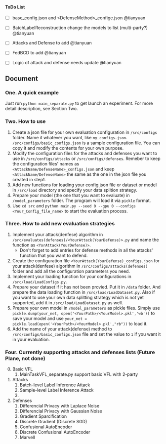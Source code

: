 #### ToDo List
- [ ] base_config.json and \<DefenseMethod\>_confige.json @tianyuan
- [ ] BatchLabelReconstruction change the models to list (multi-party?) @tianyuan
- [ ] Attacks and Defense to add @tianyuan
- [ ] FedBCD to add @tianyuan
- [ ] Logic of attack and defense needs update @tianyuan


## Document

### One. A quick example
Just run `python main_separate.py` to get launch an experiment. For more detail description, see Section Two.

### Two. How to use
1. Create a json file for your own evaluation configuration in `/src/configs` folder. Name it whatever you want, like `my_configs.json`. `/src/configs/basic_configs.json` is a sample configuration file. You can copy it and modify the contents for your own purpose.
2. Modify the configuration files for the attacks and defenses you want to use in `/src/configs/attacks` or `/src/configs/defenses`. Remeber to keep the configuration files' names as `<AttackName/DefenseName>_configs.json` and keep `<AttackName/DefenseName>` the same as the one in the json file you created in step1.
3. Add new functions for loading your config json file or dataset or model in `/src/load` directory and specify your data splition strategy.
4. Prepare your model (the one that you want to evaluate) in `/model_parameters` folder. The program will load it via `pickle` format.
5. Use `cd src` and `python main.py --seed 0 --gpu 0 --configs <Your_Config_file_name>` to start the evaluation process.

### Three. How to add new evaluation strategies
1. Implement your attack(denfese) algorithm in `/src/evaluates(defenses)/<YourAttack(YourDefense)>.py` and name the function as `<YorAttack(YourDefense)>`.
    * Don't forget to add entries for defense methods in all the attacks' function that you want to defend.
2. Create the configuration file `<YourAttack(YourDefense)_configs.json` for your attack(denfese) algorithm in `/src/configs/attacks(defenses)` folder and add all the configuration parameters you need.
3. Implement your loading function for your configurations in `/src/load/LoadConfigs.py`.
4. Prepare your dataset if it has not been provied. Put it in `/data` folder. And prepare the data loading function in `/src/load/LoadDataset.py`. Also if you want to use your own data splitting strategy which is not yet supported, add it in `/src/load/LoadDataset.py` as well.
5. Prepare your own model in `/model_parameters` as pickle files. Simply use `pickle.dump(your_net, open('<YourPath>/<YourModel>.pkl','wb'))` to save your model and use `your_net = pickle.load(open('<YourPath>/<YourModel>.pkl',"rb"))` to load it.
6. Add the name of your attack(defense) method to `/src/configs/basic_configs.json` file and set the value to `1` if you want it in your evaluation.

### Four. Currently supporting attacks and defenses lists (Future Plane, not done)
0. Basic VFL
    1. MainTaskVFL_separate.py support basic VFL with 2-party
1. Attacks
    1. Batch-level Label Inference Attack
    2. Sample-level Label Inference Attack
    3. 
2. Defenses
    1. Differencial Privacy with Laplace Noise
    2. Differencial Privacy with Gaussian Noise
    3. Gradient Sparcification
    4. Discrete Gradient (Discrete SGD)
    5. Confusional AutoEncoder
    6. Discrete Confusional AutoEncoder
    7. Marvell